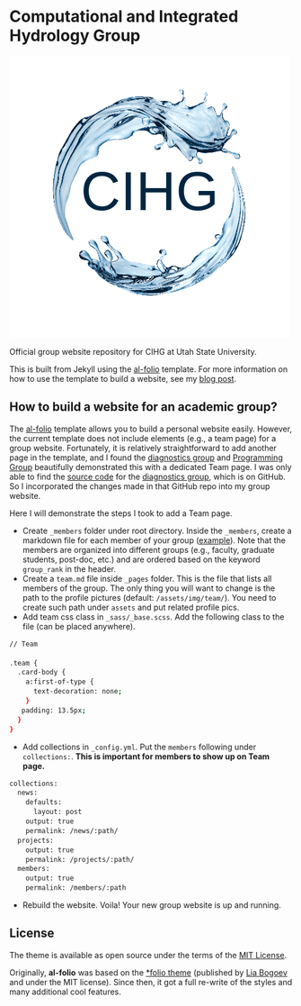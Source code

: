 # Computational and Integrated Hydrology Group

![Group Logo](assets/img/group-logo.png)

Official group website repository for CIHG at Utah State University.

This is built from Jekyll using the [al-folio](https://github.com/alshedivat/al-folio) template. For more information on how to use the template to build a website, see my [blog post](https://hydroaggie.github.io/blog/2023/Create-Your-Personal-Website-Using-Github-Pages/).

## How to build a website for an academic group?
The [al-folio](https://github.com/alshedivat/al-folio) template allows you to build a personal website easily. However, the current template does not include elements (e.g., a team page) for a group website. Fortunately, it is relatively straightforward to add another page in the template, and I found the [diagnostics group](https://inbt.jhu.edu/epidiagnostics/) and [Programming Group](https://programming-group.com/) beautifully demonstrated this with a dedicated Team page. I was only able to find the [source code](https://github.com/hunky-d0ry/hunky-d0ry.github.io) for the [diagnostics group](https://inbt.jhu.edu/epidiagnostics/), which is on GitHub. So I incorporated the changes made in that GitHub repo into my group website.

Here I will demonstrate the steps I took to add a Team page. 
- Create `_members` folder under root directory. Inside the `_members`, create a markdown file for each member of your group ([example](https://github.com/hydroaggie/hydroaggie.github.io/tree/master/_members)). Note that the members are organized into different groups (e.g., faculty, graduate students, post-doc, etc.) and are ordered based on the keyword `group_rank` in the header. 
- Create a `team.md` file inside `_pages` folder. This is the file that lists all members of the group. The only thing you will want to change is the path to the profile pictures (default: `/assets/img/team/`). You need to create such path under `assets` and put related profile pics. 
- Add team css class in `_sass/_base.scss`. Add the following class to the file (can be placed anywhere).

```bash
// Team

.team {
  .card-body {
    a:first-of-type {
      text-decoration: none;
    }
   padding: 13.5px;
  }
}
```

- Add collections in `_config.yml`. Put the `members` following under `collections:`. **This is important for members to show up on Team page.**

```bash
collections:
  news:
    defaults:
      layout: post
    output: true
    permalink: /news/:path/
  projects:
    output: true
    permalink: /projects/:path/
  members:
    output: true
    permalink: /members/:path
```

- Rebuild the website. Voila! Your new group website is up and running.

## License

The theme is available as open source under the terms of the [MIT License](https://github.com/alshedivat/al-folio/blob/master/LICENSE).

Originally, **al-folio** was based on the [\*folio theme](https://github.com/bogoli/-folio) (published by [Lia Bogoev](https://liabogoev.com) and under the MIT license).
Since then, it got a full re-write of the styles and many additional cool features.
